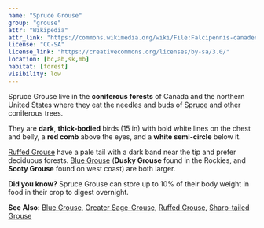 ```yaml
---
name: "Spruce Grouse"
group: "grouse"
attr: "Wikipedia"
attr_link: "https://commons.wikimedia.org/wiki/File:Falcipennis-canadensis-001.jpg"
license: "CC-SA"
license_link: "https://creativecommons.org/licenses/by-sa/3.0/"
location: [bc,ab,sk,mb]
habitat: [forest]
visibility: low
---
```

Spruce Grouse live in the **coniferous forests** of Canada and the northern United States where they eat the needles and buds of [Spruce](/trees/spruce) and other coniferous trees.

They are **dark**, **thick-bodied** birds (15 in) with bold white lines on the chest and belly, a **red comb** above the eyes, and a **white semi-circle** below it.

[Ruffed Grouse](/birds/rufgrouse) have a pale tail with a dark band near the tip and prefer deciduous forests. [Blue Grouse](/birds/blugrouse) (__Dusky Grouse__ found in the Rockies, and __Sooty Grouse__ found on west coast) are both larger.

**Did you know?** Spruce Grouse can store up to 10% of their body weight in food in their crop to digest overnight.

<!-- generated, do not edit -->
**See Also:**
[Blue Grouse](/birds/blugrouse),
[Greater Sage-Grouse](/birds/gresage),
[Ruffed Grouse](/birds/rufgrouse),
[Sharp-tailed Grouse](/birds/shtgrouse)

